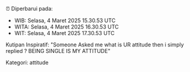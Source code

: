 ⏰ Diperbarui pada:
- WIB: Selasa, 4 Maret 2025 15.30.53 UTC
- WITA: Selasa, 4 Maret 2025 16.30.53 UTC
- WIT: Selasa, 4 Maret 2025 17.30.53 UTC

Kutipan Inspiratif:
"Someone Asked me what is UR attitude then i simply replied ? BEING SINGLE IS MY ATTITUDE"


Kategori: attitude


